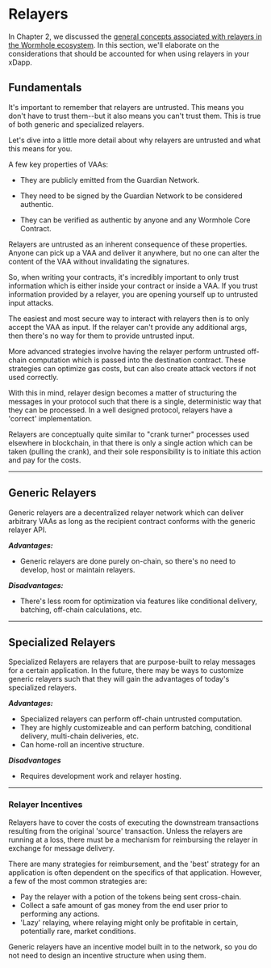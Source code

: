 # Relayers

In Chapter 2, we discussed the [general concepts associated with relayers in the Wormhole ecosystem](../../wormhole/6_relayers.md). In this section, we'll elaborate on the considerations that should be accounted for when using relayers in your xDapp.

## Fundamentals

It's important to remember that relayers are untrusted. This means you don't have to trust them--but it also means you can't trust them. This is true of both generic and specialized relayers.

Let's dive into a little more detail about why relayers are untrusted and what this means for you.

A few key properties of VAAs:

- They are publicly emitted from the Guardian Network.

- They need to be signed by the Guardian Network to be considered authentic.

- They can be verified as authentic by anyone and any Wormhole Core Contract.

Relayers are untrusted as an inherent consequence of these properties. Anyone can pick up a VAA and deliver it anywhere, but no one can alter the content of the VAA without invalidating the signatures.

So, when writing your contracts, it's incredibly important to only trust information which is either inside your contract or inside a VAA. If you trust information provided by a relayer, you are opening yourself up to untrusted input attacks.

The easiest and most secure way to interact with relayers then is to only accept the VAA as input. If the relayer can't provide any additional args, then there's no way for them to provide untrusted input.

More advanced strategies involve having the relayer perform untrusted off-chain computation which is passed into the destination contract. These strategies can optimize gas costs, but can also create attack vectors if not used correctly.

With this in mind, relayer design becomes a matter of structuring the messages in your protocol such that there is a single, deterministic way that they can be processed. In a well designed protocol, relayers have a 'correct' implementation.

Relayers are conceptually quite similar to "crank turner" processes used elsewhere in blockchain, in that there is only a single action which can be taken (pulling the crank), and their sole responsibility is to initiate this action and pay for the costs.

---

## Generic Relayers

Generic relayers are a decentralized relayer network which can deliver arbitrary VAAs as long as the recipient contract conforms with the generic relayer API.

**_Advantages:_**

- Generic relayers are done purely on-chain, so there's no need to develop, host or maintain relayers.

**_Disadvantages:_**

- There's less room for optimization via features like conditional delivery, batching, off-chain calculations, etc.

---

## Specialized Relayers

Specialized Relayers are relayers that are purpose-built to relay messages for a certain application. In the future, there may be ways to customize generic relayers such that they will gain the advantages of today's specialized relayers.

**_Advantages:_**

- Specialized relayers can perform off-chain untrusted computation.
- They are highly customizeable and can perform batching, conditional delivery, multi-chain deliveries, etc.
- Can home-roll an incentive structure.

**_Disadvantages_**

- Requires development work and relayer hosting.

---

### Relayer Incentives

Relayers have to cover the costs of executing the downstream transactions resulting from the original 'source' transaction. Unless the relayers are running at a loss, there must be a mechanism for reimbursing the relayer in exchange for message delivery.

There are many strategies for reimbursement, and the 'best' strategy for an application is often dependent on the specifics of that application. However, a few of the most common strategies are:

- Pay the relayer with a potion of the tokens being sent cross-chain.
- Collect a safe amount of gas money from the end user prior to performing any actions.
- 'Lazy' relaying, where relaying might only be profitable in certain, potentially rare, market conditions.

Generic relayers have an incentive model built in to the network, so you do not need to design an incentive structure when using them.

